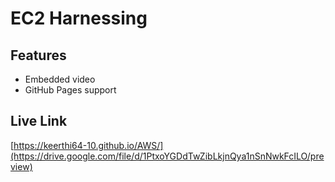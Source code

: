 # EC2 Harnessing

## Features
- Embedded video
- GitHub Pages support

## Live Link
[https://keerthi64-10.github.io/AWS/](https://drive.google.com/file/d/1PtxoYGDdTwZibLkjnQya1nSnNwkFcILO/preview)
